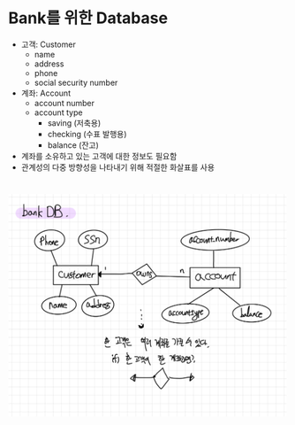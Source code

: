# Bank를 위한 Database

- 고객: Customer
    - name
    - address
    - phone
    - social security number
- 계좌: Account
    - account number
    - account type
        - saving (저축용)
        - checking (수표 발행용)
        - balance (잔고)
- 계좌를 소유하고 있는 고객에 대한 정보도 필요함
- 관계성의 다중 방향성을 나타내기 위해 적절한 화살표를 사용

#

![](images/prac_1_submit.jpeg)